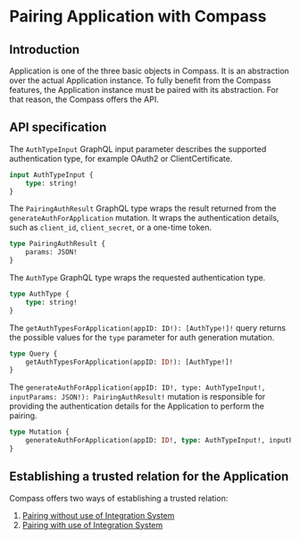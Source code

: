 # Pairing Application with Compass

## Introduction

Application is one of the three basic objects in Compass. It is an abstraction over the actual Application instance. To fully benefit from the Compass features, the Application instance must be paired with its abstraction. For that reason, the Compass offers the API.

## API specification

The `AuthTypeInput` GraphQL input parameter describes the supported authentication type, for example OAuth2 or ClientCertificate.

```graphql
input AuthTypeInput {
    type: string!
}
```

The `PairingAuthResult` GraphQL type wraps the result returned from the `generateAuthForApplication` mutation. It wraps the authentication details, such as `client_id`, `client_secret`, or a one-time token.

```graphql
type PairingAuthResult {
    params: JSON!
}
```

The `AuthType` GraphQL type wraps the requested authentication type.

```graphql
type AuthType {
    type: string!
}
```

The `getAuthTypesForApplication(appID: ID!): [AuthType!]!` query returns the possible values for the `type` parameter for auth generation mutation.

```graphql
type Query {
    getAuthTypesForApplication(appID: ID!): [AuthType!]!
}
```

The `generateAuthForApplication(appID: ID!, type: AuthTypeInput!, inputParams: JSON!): PairingAuthResult!` mutation is responsible for providing the authentication details for the Application to perform the pairing.

```graphql
type Mutation {
    generateAuthForApplication(appID: ID!, type: AuthTypeInput!, inputParams: JSON!): PairingAuthResult!
}
```

## Establishing a trusted relation for the Application

Compass offers two ways of establishing a trusted relation:
1. [Pairing without use of Integration System](./pairing-without-using-integration-system.md)
1. [Pairing with use of Integration System](./pairing-with-use-integration-system.md)

